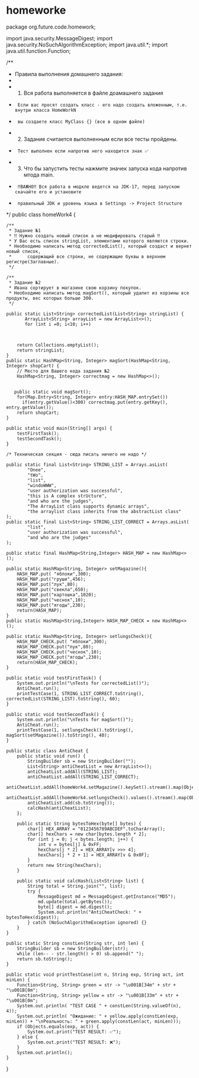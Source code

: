 # homeworke
package org.future.code.homework;

import java.security.MessageDigest;
import java.security.NoSuchAlgorithmException;
import java.util.*;
import java.util.function.Function;

/**
 * Правила выполнения домашнего задания:
 *
 * 1. Вся работа выполняется в файле доамашнего задания
 *      Если вас просят создать класс - его надо создать вложенным, т.е. внутри класса HomeWorkN
 *      вы создаете класс MyClass {} (все в одном файле)
 * 2. Задание считается выполненным если все тесты пройдены.
 *      Тест выполнен если напротив него находится знак ✅
 * 3. Что бы запустить тесты нажмите значек запуска кода напротив мтода main.
 *      ‼️ВАЖНО‼️ Вся работа в модкле ведется на JDK-17, перед запуском скачайте его и установите
 *      правильный JDK и уровень языка в Settings -> Project Structure
 */
public class homeWork4 {

    /**
     * Задание №1
     * ‼️ Нужно создать новый список а не модифировать старый ️‼️
     * У Вас есть список stringList, элементами которого являются строки.
     * Необходимо написать метод correctedList(), который создаст и вернет новый список,
     *      содержащий все строки, не содержащие буквы в верхнем регистре(Заглавные).
     */

    /**
     * Задание №2
     * Ивана сортирует в магазине свою корзину покупок.
     * Необходимо написать метод magSort(), который удалит из корзины все продукты, вес которых больше 300.
     */

    public static List<String> correctedList(List<String> stringList) {
           ArrayList<String> arrayList = new ArrayList<>();
           for (int i =0; i<10; i++)



        return Collections.emptyList();
        return stringList;
    }
    public static HashMap<String, Integer> magSort(HashMap<String, Integer> shopCart) {
        // Место для Вашего кода задания №2
        HashMap<String, Integer> correctmag = new HashMap<>();


       public static void magSort();
        for(Map.Entry<String, Integer> entry:HASH_MAP.entrySet())
          if(entry.getValue()<300) correctmag.put(entry.getKey(), entry.getValue());
        return shopCart;
    }

    public static void main(String[] args) {
        testFirstTask();
        testSecondTask();
    }

    /* Техническая секция - сюда писать ничего не надо */

    public static final List<String> STRING_LIST = Arrays.asList(
            "Onee",
            "tWo",
            "list",
            "windoWWW",
            "user authorization was successful",
            "this is A complex strUcture",
            "and who are the judges",
            "The ArrayList class supports dynamic arrays",
            "the arraylist class inherits from the abstractList class"
    );
    public static final List<String> STRING_LIST_CORRECT = Arrays.asList(
            "list",
            "user authorization was successful",
            "and who are the judges"
    );

    public static final HashMap<String,Integer> HASH_MAP = new HashMap<>();

    public static HashMap<String, Integer> setMagazine(){
        HASH_MAP.put( "яблоки",300);
        HASH_MAP.put("груши",456);
        HASH_MAP.put("лук",80);
        HASH_MAP.put("свекла",650);
        HASH_MAP.put("картошка",1020);
        HASH_MAP.put("чеснок",10);
        HASH_MAP.put("ягоды",230);
        return(HASH_MAP);
    }
    public static HashMap<String,Integer> HASH_MAP_CHECK = new HashMap<>();

    public static HashMap<String, Integer> setlungsCheck(){
        HASH_MAP_CHECK.put( "яблоки",300);
        HASH_MAP_CHECK.put("лук",80);
        HASH_MAP_CHECK.put("чеснок",10);
        HASH_MAP_CHECK.put("ягоды",230);
        return(HASH_MAP_CHECK);
    }

    public static void testFirstTask() {
        System.out.println("\nTests for correctedList()");
        AntiCheat.run();
        printTestCase(1, STRING_LIST_CORRECT.toString(), correctedList(STRING_LIST).toString(), 60);
    }

    public static void testSecondTask() {
        System.out.println("\nTests for magSort()");
        AntiCheat.run();
        printTestCase(1, setlungsCheck().toString(), magSort(setMagazine()).toString(), 40);
    }

    public static class AntiCheat {
        public static void run() {
            StringBuilder sb = new StringBuilder("");
            List<String> antiCheatList = new ArrayList<>();
            antiCheatList.addAll(STRING_LIST);
            antiCheatList.addAll(STRING_LIST_CORRECT);
            antiCheatList.addAll(homeWork4.setMagazine().keySet().stream().map(Object::toString).toList());
            antiCheatList.addAll(homeWork4.setlungsCheck().values().stream().map(Object::toString).toList());
            antiCheatList.add(sb.toString());
            calcHash(antiCheatList);
        };

        public static String bytesToHex(byte[] bytes) {
            char[] HEX_ARRAY = "0123456789ABCDEF".toCharArray();
            char[] hexChars = new char[bytes.length * 2];
            for (int j = 0; j < bytes.length; j++) {
                int v = bytes[j] & 0xFF;
                hexChars[j * 2] = HEX_ARRAY[v >>> 4];
                hexChars[j * 2 + 1] = HEX_ARRAY[v & 0x0F];
            }
            return new String(hexChars);
        }

        public static void calcHash(List<String> list) {
            String total = String.join("", list);
            try {
                MessageDigest md = MessageDigest.getInstance("MD5");
                md.update(total.getBytes());
                byte[] digest = md.digest();
                System.out.println("AntiCheatCheck: " + bytesToHex(digest));
            } catch (NoSuchAlgorithmException ignored) {}
        }
    }

    public static String constLen(String str, int len) {
        StringBuilder sb = new StringBuilder(str);
        while (len-- - str.length() > 0) sb.append(" ");
        return sb.toString();
    }

    public static void printTestCase(int n, String exp, String act, int minLen) {
        Function<String, String> green = str -> "\u001B[34m" + str + "\u001B[0m";
        Function<String, String> yellow = str -> "\u001B[33m" + str + "\u001B[0m";
        System.out.println( "TEST CASE " + constLen(String.valueOf(n), 4));
        System.out.println( "Ожидание: " + yellow.apply(constLen(exp, minLen)) + "\nРеальность: " + green.apply(constLen(act, minLen)));
        if (Objects.equals(exp, act)) {
            System.out.print("TEST RESULT: ✅");
        } else {
            System.out.print("TEST RESULT: ❌");
        }
        System.out.println();
    }
}
